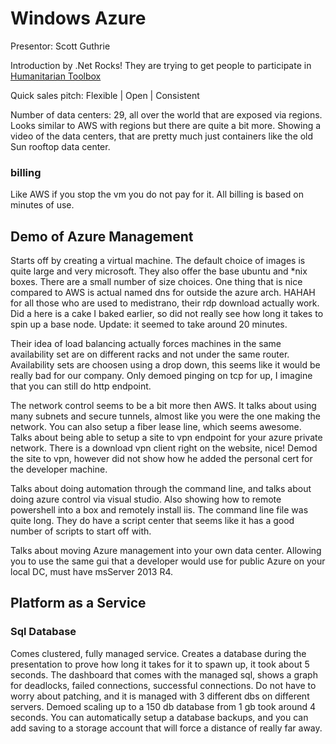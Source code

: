 Windows Azure
===

Presentor: Scott Guthrie

Introduction by .Net Rocks!  They are trying to get people to participate in [Humanitarian Toolbox](http://www.htbox.org/)

Quick sales pitch: Flexible | Open | Consistent

Number of data centers: 29, all over the world that are exposed via regions.  Looks similar to AWS with regions but there are quite a bit more.  Showing a video of the data centers, that are pretty much just containers like the old Sun rooftop data center.

### billing

Like AWS if you stop the vm you do not pay for it.  All billing is based on minutes of use.

## Demo of Azure Management

Starts off by creating a virtual machine.  The default choice of images is quite large and very microsoft.  They also offer the base ubuntu and *nix boxes.  There are a small number of size choices.  One thing that is nice compared to AWS is actual named dns for outside the azure arch.  HAHAH for all those who are used to medistrano, their rdp download actually work.  Did a here is a cake I baked earlier, so did not really see how long it takes to spin up a base node.  Update: it seemed to take around 20 minutes.

Their idea of load balancing actually forces machines in the same availability set are on different racks and not under the same router.  Availability sets are choosen using a drop down, this seems like it would be really bad for our company.  Only demoed pinging on tcp for up, I imagine that you can still do http endpoint.

The network control seems to be a bit more then AWS.  It talks about using many subnets and secure tunnels, almost like you were the one making the network.  You can also setup a fiber lease line, which seems awesome.  Talks about being able to setup a site to vpn endpoint for your azure private network.  There is a download vpn client right on the website, nice!  Demod the site to vpn, however did not show how he added the personal cert for the developer machine.

Talks about doing automation through the command line, and talks about doing azure control via visual studio.  Also showing how to remote powershell into a box and remotely install iis.  The command line file was quite long.  They do have a script center that seems like it has a good number of scripts to start off with.

Talks about moving Azure management into your own data center.  Allowing you to use the same gui that a developer would use for public Azure on your local DC, must have msServer 2013 R4.

## Platform as a Service

### Sql Database

Comes clustered, fully managed service.  Creates a database during the presentation to prove how long it takes for it to spawn up, it took about 5 seconds.  The dashboard that comes with the managed sql, shows a graph for deadlocks, failed connections, successful connections. Do not have to worry about patching, and it is managed with 3 different dbs on different servers.  Demoed scaling up to a 150 db database from 1 gb took around 4 seconds.  You can automatically setup a database backups, and you can add saving to a storage account that will force a distance of really far away.